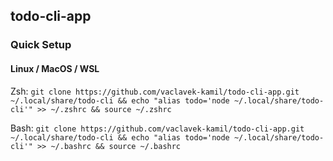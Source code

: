 ## todo-cli-app

### Quick Setup

#### Linux / MacOS / WSL

Zsh: ```git clone https://github.com/vaclavek-kamil/todo-cli-app.git ~/.local/share/todo-cli && echo "alias todo='node ~/.local/share/todo-cli'" >> ~/.zshrc && source ~/.zshrc```

Bash: ```git clone https://github.com/vaclavek-kamil/todo-cli-app.git ~/.local/share/todo-cli && echo "alias todo='node ~/.local/share/todo-cli'" >> ~/.bashrc && source ~/.bashrc```

